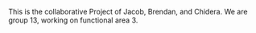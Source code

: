 This is the collaborative Project of Jacob, Brendan, and Chidera.
We are group 13, working on functional area 3.
